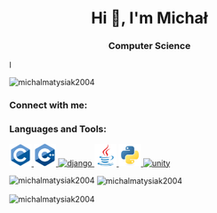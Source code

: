 <h1 align="center">Hi 👋, I'm Michał</h1>
<h3 align="center">Computer Science</h3>
l
<p align="left"> <img src="https://komarev.com/ghpvc/?username=michalmatysiak2004&label=Profile%20views&color=0e75b6&style=flat" alt="michalmatysiak2004" /> </p>

<h3 align="left">Connect with me:</h3>
<p align="left">
</p>

<h3 align="left">Languages and Tools:</h3>
<p align="left"> <a href="https://www.cprogramming.com/" target="_blank" rel="noreferrer"> <img src="https://raw.githubusercontent.com/devicons/devicon/master/icons/c/c-original.svg" alt="c" width="40" height="40"/> </a> <a href="https://www.w3schools.com/cpp/" target="_blank" rel="noreferrer"> <img src="https://raw.githubusercontent.com/devicons/devicon/master/icons/cplusplus/cplusplus-original.svg" alt="cplusplus" width="40" height="40"/> </a> <a href="https://www.djangoproject.com/" target="_blank" rel="noreferrer"> <img src="https://cdn.worldvectorlogo.com/logos/django.svg" alt="django" width="40" height="40"/> </a> <a href="https://www.java.com" target="_blank" rel="noreferrer"> <img src="https://raw.githubusercontent.com/devicons/devicon/master/icons/java/java-original.svg" alt="java" width="40" height="40"/> </a> <a href="https://www.python.org" target="_blank" rel="noreferrer"> <img src="https://raw.githubusercontent.com/devicons/devicon/master/icons/python/python-original.svg" alt="python" width="40" height="40"/> </a> <a href="https://unity.com/" target="_blank" rel="noreferrer"> <img src="https://www.vectorlogo.zone/logos/unity3d/unity3d-icon.svg" alt="unity" width="40" height="40"/> </a> </p>

<p><img align="left" src="https://github-readme-stats.vercel.app/api/top-langs?username=michalmatysiak2004&show_icons=true&locale=en&layout=compact" alt="michalmatysiak2004" /></p>

<p>&nbsp;<img align="center" src="https://github-readme-stats.vercel.app/api?username=michalmatysiak2004&show_icons=true&locale=en" alt="michalmatysiak2004" /></p>

<p><img align="center" src="https://github-readme-streak-stats.herokuapp.com/?user=michalmatysiak2004&" alt="michalmatysiak2004" /></p>
